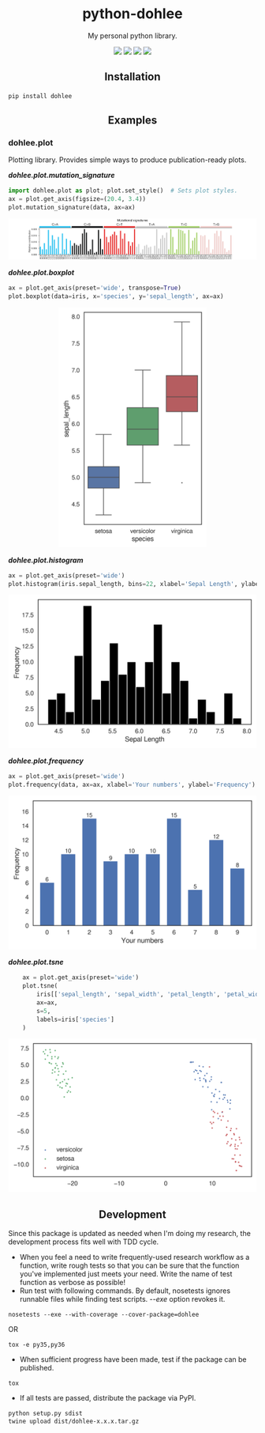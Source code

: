 <h1 align="center">python-dohlee</h1>
<p align="center">My personal python library.</p>
<p align="center">
  <a href="https://readthedocs.org/projects/python-dohlee"><img src="https://readthedocs.org/projects/python-dohlee/badge/?style=flat" /></a>
  <a href="https://pypi.python.org/pypi/dohlee"><img src="https://img.shields.io/pypi/v/dohlee.svg" /></a>
  <a href="https://travis-ci.org/dohlee/python-dohlee"><img src="https://travis-ci.org/dohlee/python-dohlee.svg?branch=develop" /></a>
  <a href="https://coveralls.io/r/dohlee/python-dohlee"><img src="https://coveralls.io/repos/dohlee/python-dohlee/badge.svg?branch=develop&service=github" /></a>
</p>

<h2 align="center">Installation</h2>

```
pip install dohlee
```

<h2 align="center">Examples</h2>

### dohlee.plot

Plotting library. Provides simple ways to produce publication-ready plots.

***dohlee.plot.mutation_signature***
```python
import dohlee.plot as plot; plot.set_style()  # Sets plot styles.
ax = plot.get_axis(figsize=(20.4, 3.4))
plot.mutation_signature(data, ax=ax)
```

![mutation_signature](img/mutation_signature.png)

***dohlee.plot.boxplot***
```python
ax = plot.get_axis(preset='wide', transpose=True)
plot.boxplot(data=iris, x='species', y='sepal_length', ax=ax)
```

<p align='center'><img src='img/boxplot.png' style='width:300px'/></p>

***dohlee.plot.histogram***
```python
ax = plot.get_axis(preset='wide')
plot.histogram(iris.sepal_length, bins=22, xlabel='Sepal Length', ylabel='Frequency', ax=ax)
```

<p align='center'><img src='img/histogram.png' /></p>

***dohlee.plot.frequency***
```python
ax = plot.get_axis(preset='wide')
plot.frequency(data, ax=ax, xlabel='Your numbers', ylabel='Frequency')
```

<p align='center'><img src='img/frequency.png'></p>

***dohlee.plot.tsne***
```python
    ax = plot.get_axis(preset='wide')
    plot.tsne(
        iris[['sepal_length', 'sepal_width', 'petal_length', 'petal_width']],
        ax=ax,
        s=5,
        labels=iris['species']
    )
```

<p align='center'><img src='img/tsne.png'></p>

<h2 align='center'>Development</h2>

Since this package is updated as needed when I'm doing my research, the development process fits well with TDD cycle.
- When you feel a need to write frequently-used research workflow as a function, write rough tests so that you can be sure that the function you've implemented just meets your need. Write the name of test function as verbose as possible!
-  Run test with following commands. By default, nosetests ignores runnable files while finding test scripts. *--exe* option revokes it.
```shell
nosetests --exe --with-coverage --cover-package=dohlee
```
OR
```shell
tox -e py35,py36
```
- When sufficient progress have been made, test if the package can be published.
```shell
tox
```
- If all tests are passed, distribute the package via PyPI.
```shell
python setup.py sdist
twine upload dist/dohlee-x.x.x.tar.gz
```
